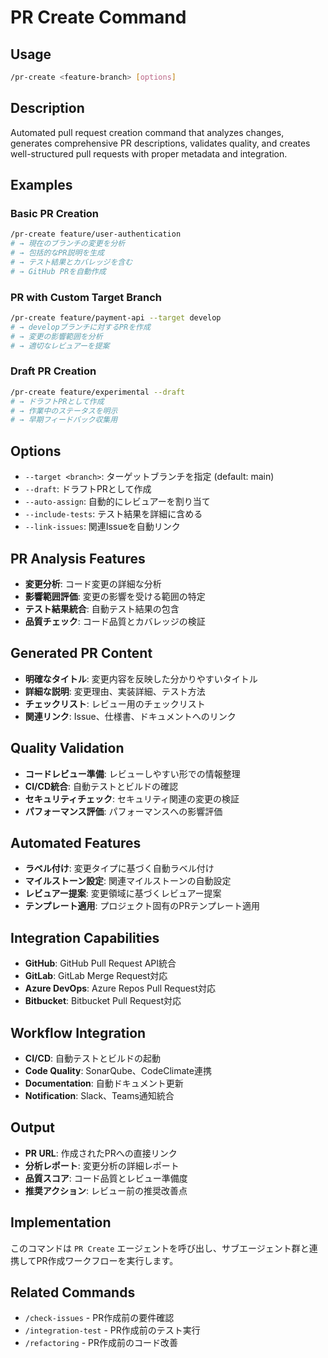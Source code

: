 # PR Create Command

## Usage
```bash
/pr-create <feature-branch> [options]
```

## Description
Automated pull request creation command that analyzes changes, generates comprehensive PR descriptions, validates quality, and creates well-structured pull requests with proper metadata and integration.

## Examples

### Basic PR Creation
```bash
/pr-create feature/user-authentication
# → 現在のブランチの変更を分析
# → 包括的なPR説明を生成
# → テスト結果とカバレッジを含む
# → GitHub PRを自動作成
```

### PR with Custom Target Branch
```bash
/pr-create feature/payment-api --target develop
# → developブランチに対するPRを作成
# → 変更の影響範囲を分析
# → 適切なレビュアーを提案
```

### Draft PR Creation
```bash
/pr-create feature/experimental --draft
# → ドラフトPRとして作成
# → 作業中のステータスを明示
# → 早期フィードバック収集用
```

## Options
- `--target <branch>`: ターゲットブランチを指定 (default: main)
- `--draft`: ドラフトPRとして作成
- `--auto-assign`: 自動的にレビュアーを割り当て
- `--include-tests`: テスト結果を詳細に含める
- `--link-issues`: 関連Issueを自動リンク

## PR Analysis Features
- **変更分析**: コード変更の詳細な分析
- **影響範囲評価**: 変更の影響を受ける範囲の特定
- **テスト結果統合**: 自動テスト結果の包含
- **品質チェック**: コード品質とカバレッジの検証

## Generated PR Content
- **明確なタイトル**: 変更内容を反映した分かりやすいタイトル
- **詳細な説明**: 変更理由、実装詳細、テスト方法
- **チェックリスト**: レビュー用のチェックリスト
- **関連リンク**: Issue、仕様書、ドキュメントへのリンク

## Quality Validation
- **コードレビュー準備**: レビューしやすい形での情報整理
- **CI/CD統合**: 自動テストとビルドの確認
- **セキュリティチェック**: セキュリティ関連の変更の検証
- **パフォーマンス評価**: パフォーマンスへの影響評価

## Automated Features
- **ラベル付け**: 変更タイプに基づく自動ラベル付け
- **マイルストーン設定**: 関連マイルストーンの自動設定
- **レビュアー提案**: 変更領域に基づくレビュアー提案
- **テンプレート適用**: プロジェクト固有のPRテンプレート適用

## Integration Capabilities
- **GitHub**: GitHub Pull Request API統合
- **GitLab**: GitLab Merge Request対応
- **Azure DevOps**: Azure Repos Pull Request対応
- **Bitbucket**: Bitbucket Pull Request対応

## Workflow Integration
- **CI/CD**: 自動テストとビルドの起動
- **Code Quality**: SonarQube、CodeClimate連携
- **Documentation**: 自動ドキュメント更新
- **Notification**: Slack、Teams通知統合

## Output
- **PR URL**: 作成されたPRへの直接リンク
- **分析レポート**: 変更分析の詳細レポート
- **品質スコア**: コード品質とレビュー準備度
- **推奨アクション**: レビュー前の推奨改善点

## Implementation
このコマンドは `PR Create` エージェントを呼び出し、サブエージェント群と連携してPR作成ワークフローを実行します。

## Related Commands
- `/check-issues` - PR作成前の要件確認
- `/integration-test` - PR作成前のテスト実行
- `/refactoring` - PR作成前のコード改善